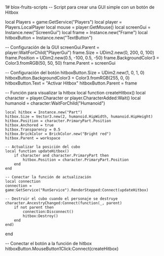 1# blox-fruits-scripts
-- Script para crear una GUI simple con un botón de Hitbox

local Players = game:GetService("Players")
local player = Players.LocalPlayer
local mouse = player:GetMouse()
local screenGui = Instance.new("ScreenGui")
local frame = Instance.new("Frame")
local hitboxButton = Instance.new("TextButton")

-- Configuración de la GUI
screenGui.Parent = player:WaitForChild("PlayerGui")
frame.Size = UDim2.new(0, 200, 0, 100)
frame.Position = UDim2.new(0.5, -100, 0.5, -50)
frame.BackgroundColor3 = Color3.fromRGB(50, 50, 50)
frame.Parent = screenGui

-- Configuración del botón
hitboxButton.Size = UDim2.new(1, 0, 1, 0)
hitboxButton.BackgroundColor3 = Color3.fromRGB(255, 0, 0)
hitboxButton.Text = "Activar Hitbox"
hitboxButton.Parent = frame

-- Función para visualizar la hitbox
local function createHitbox()
    local character = player.Character or player.CharacterAdded:Wait()
    local humanoid = character:WaitForChild("Humanoid")

    local hitbox = Instance.new("Part")
    hitbox.Size = Vector3.new(2, humanoid.HipWidth, humanoid.HipHeight)
    hitbox.Position = character.PrimaryPart.Position
    hitbox.Anchored = true
    hitbox.Transparency = 0.5
    hitbox.BrickColor = BrickColor.new("Bright red")
    hitbox.Parent = workspace

    -- Actualizar la posición del cubo
    local function updateHitbox()
        if character and character.PrimaryPart then
            hitbox.Position = character.PrimaryPart.Position
        end
    end

    -- Conectar la función de actualización
    local connection
    connection = game:GetService("RunService").RenderStepped:Connect(updateHitbox)

    -- Destruir el cubo cuando el personaje se destruye
    character.AncestryChanged:Connect(function(_, parent)
        if not parent then
            connection:Disconnect()
            hitbox:Destroy()
        end
    end)
end

-- Conectar el botón a la función de hitbox
hitboxButton.MouseButton1Click:Connect(createHitbox)
